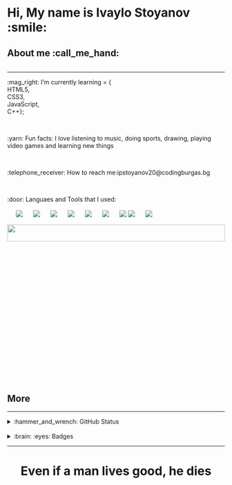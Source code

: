 

<h1 align = "left">Hi, My name is Ivaylo Stoyanov :smile:</h1>
<h2 align = "left">About me :call_me_hand:</h2>

<img src="https://komarev.com/ghpvc/?username=ipstoyanov20&style=flat-square&color=blue" alt=""/>

<hr height = "6px">
<p align = "left" style = "display: flex;align-items: center;"> :mag_right: I’m currently learning = { <br>
  HTML5,<br>
  CSS3, <br>
  JavaScript,<br>
  C++}; </p>
<br>
<p  align = "left" style = "display: flex;align-items: center;"> :yarn: Fun facts: I love listening to music, doing sports, drawing, playing video games and learning new things</p>
<br>
<p align = "left" style = "display: flex;align-items: center;"> :telephone_receiver: How to reach me: <a style = "text-decoration: none;" href = "mailto:ipstoyanov20@codingburgas.bg">ipstoyanov20@codingburgas.bg</a></p>
<br>
<p align = "left"> :door: Languaes and Tools that I used:
<br><br>
<img src = "https://img.shields.io/badge/GIT-E44C30?style=for-the-badge&logo=git&logoColor=white" style = "margin-left:20px;">
<img src = "https://img.shields.io/badge/Visual_Studio-5C2D91?style=for-the-badge&logo=visual%20studio&logoColor=white" style = "margin-left:20px;">
<img src = "https://img.shields.io/badge/Visual_Studio_Code-0078D4?style=for-the-badge&logo=visual%20studio%20code&logoColor=white" style = "margin-left:20px;">
<img src = "https://img.shields.io/badge/HTML5-E34F26?style=for-the-badge&logo=html5&logoColor=white" style = "margin-left:20px;">
<img src = "https://img.shields.io/badge/CSS3-1572B6?style=for-the-badge&logo=css3&logoColor=white"  style = "margin-left:20px;">
<img src = "https://img.shields.io/badge/C%2B%2B-00599C?style=for-the-badge&logo=c%2B%2B&logoColor=white" style = "margin-left:20px;">
<img src = "https://img.shields.io/badge/TypeScript-007ACC?style=for-the-badge&logo=typescript&logoColor=white" style = "margin-left:20px;">
<img src = "https://img.shields.io/badge/React-20232A?style=for-the-badge&logo=react&logoColor=61DAFB" >
<img src = "https://img.shields.io/badge/Sass-CC6699?style=for-the-badge&logo=sass&logoColor=white" style = "margin-left:20px;">
</p>

<img align = "right" width = "100%" height="10%" src = "https://cdn.dribbble.com/users/1355613/screenshots/10374655/media/5691629ca1e7389c34a9c0dae158b976.gif">
<br><br>
<h2 align = "left">More</h2>
<hr height = "6px">

<details align = "left">
<summary> :hammer_and_wrench:  GitHub Status</summary>
<a href="https://git.io/streak-stats"><img src="https://streak-stats.demolab.com?user=ipstoyanov20&theme=merko"/></a>
  
<a href="https://github.com/anuraghazra/github-readme-stats"><img src="https://github-readme-stats.vercel.app/api/top-langs/?username=ipstoyanov20&hide_progress=true&hide=c,objective-c,cmake&theme=dark"/></a>
</details>

<br>

<details align = "left">
<summary>:brain: :eyes: Badges</summary>
  <br><br>
<a href = "https://www.credly.com/badges/8ad896f5-a939-4a35-a277-75bb42ed73b5"><img src = "https://images.credly.com/size/680x680/images/d9598c1a-2f59-49b9-b7fc-a764bf23b4d5/image.png" width = "100px" height = "100px"></a>
<a href = "https://www.credly.com/badges/a58514b8-1ac7-40e1-abf3-03c4409e07b1"><img src = "https://images.credly.com/size/680x680/images/ef99b79e-fd54-4eb5-b2a4-bf17e92a4837/ITS-Badges_JavaScript_1200px.png" width = "100px" height = "100px"></a>
<a href = "https://www.credly.com/badges/c379e97b-c657-42f2-8cb8-423f20023258"><img src = "https://images.credly.com/size/680x680/images/241488f4-9110-41aa-804e-51a8f8ba430d/MTA-Introduction_to_Programming_Using_HTML_and_CSS-600x600.png" width = "100px" height = "100px"></a>
<a href = "https://www.credly.com/badges/fd500b4d-5ad8-4e74-874d-93df715c215d"><img src = "https://images.credly.com/size/680x680/images/d0790dc7-5127-4262-a492-1b60030b0114/MOS_Excel.png" width = "100px" height = "100px"></a>
<a href = "https://www.credly.com/badges/49cd3f0a-0268-4d18-9bd7-127cd47d5425"><img src = "https://images.credly.com/size/680x680/images/fd092703-61db-4e9f-9c7c-2211d44ca87d/MOS_Word.png" width = "100px" height = "100px"></a>
</details>

<hr>
<h1 align= "center">Even if a man lives good, he dies</h1>
